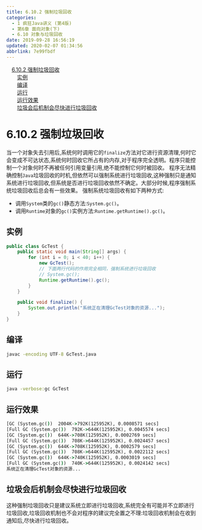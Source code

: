 ```yaml
---
title: 6.10.2 强制垃圾回收
categories: 
  - 1 疯狂Java讲义 (第4版)
  - 第6章 面向对象(下)
  - 6.10 对象与垃圾回收
date: 2019-09-28 16:56:19
updated: 2020-02-07 01:34:56
abbrlink: 7e99fbdf
---
```

<div id='my_toc'><a href="/JavaReadingNotes/7e99fbdf/#6-10-2-强制垃圾回收" class="header_1">6.10.2 强制垃圾回收</a>&nbsp;<br><a href="/JavaReadingNotes/7e99fbdf/#实例" class="header_2">实例</a>&nbsp;<br><a href="/JavaReadingNotes/7e99fbdf/#编译" class="header_2">编译</a>&nbsp;<br><a href="/JavaReadingNotes/7e99fbdf/#运行" class="header_2">运行</a>&nbsp;<br><a href="/JavaReadingNotes/7e99fbdf/#运行效果" class="header_2">运行效果</a>&nbsp;<br><a href="/JavaReadingNotes/7e99fbdf/#垃圾会后机制会尽快进行垃圾回收" class="header_2">垃圾会后机制会尽快进行垃圾回收</a>&nbsp;<br></div>
<style>.header_1{margin-left: 1em;}.header_2{margin-left: 2em;}.header_3{margin-left: 3em;}.header_4{margin-left: 4em;}.header_5{margin-left: 5em;}.header_6{margin-left: 6em;}</style>
<!--more-->
<script>if (navigator.platform.search('arm')==-1){document.getElementById('my_toc').style.display = 'none';}var e,p = document.getElementsByTagName('p');while (p.length>0) {e = p[0];e.parentElement.removeChild(e);}</script>

<!--end-->
<!--SSTStart-->
# 6.10.2 强制垃圾回收 #
当一个对象失去引用后,系统何时调用它的`finalize`方法对它进行资源清理,何时它会变成不可达状态,系统何时回收它所占有的内存,对于程序完全透明。程序只能控制一个对象何时不再被任何引用变量引用,绝不能控制它何时被回收。
程序无法精确控制`Java`垃圾回收的时机,但依然可以强制系统进行垃圾回收,这种强制只是通知系统进行垃圾回收,但系统是否进行垃圾回收依然不确定。大部分时候,程序强制系统垃圾回收后总会有一些效果。
强制系统垃圾回收有如下两种方式:
- 调用`System`类的`gc()`静态方法:`System.gc()`。
- 调用`Runtime`对象的`gc()`实例方法:`Runtime.getRuntime().gc()`。

<!--SSTStop-->
## 实例 ##
```java
public class GcTest {
    public static void main(String[] args) {
        for (int i = 0; i < 40; i++) {
            new GcTest();
            // 下面两行代码的作用完全相同，强制系统进行垃圾回收
            // System.gc();
            Runtime.getRuntime().gc();
        }
    }

    public void finalize() {
        System.out.println("系统正在清理GcTest对象的资源...");
    }
}
```
## 编译 ##
```cmd
javac -encoding UTF-8 GcTest.java
```
## 运行 ##
```cmd
java -verbose:gc GcTest
```
## 运行效果 ##
```cmd
[GC (System.gc())  2004K->792K(125952K), 0.0008571 secs]
[Full GC (System.gc())  792K->644K(125952K), 0.0045574 secs]
[GC (System.gc())  644K->708K(125952K), 0.0002769 secs]
[Full GC (System.gc())  708K->644K(125952K), 0.0024457 secs]
[GC (System.gc())  644K->708K(125952K), 0.0002579 secs]
[Full GC (System.gc())  708K->644K(125952K), 0.0022112 secs]
[GC (System.gc())  644K->740K(125952K), 0.0003019 secs]
[Full GC (System.gc())  740K->644K(125952K), 0.0024142 secs]
系统正在清理GcTest对象的资源...

```
<!--SSTStart-->
## 垃圾会后机制会尽快进行垃圾回收 ##
这种强制垃圾回收只是建议系统立即进行垃圾回收,系统完全有可能并不立即进行垃圾回收,垃圾回收机制也不会对程序的建议完全置之不理:垃圾回收机制会在收到通知后,尽快进行垃圾回收。
<!--SSTStop-->

